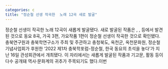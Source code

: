 ```yaml
---
categories: c
title: "정순철 선생 작곡한  노래 12곡 새로 발굴"
---
```

정순철 선생이 작곡한 노래 12곡이 새롭게 발굴됐다. 새로 발굴된 작품은 , ,  등에서 발견된 것으로 동요 8곡, 가곡 3편, 가요작품 1편이 정순철 선생이 작곡한 것으로 확인됐다. 충북연구원과 충북학연구소가 주최 및 주관하고 충청북도, 옥천군, 옥천문화원, 정순철기념사업회가 후원한 ‘2022 제1차 충북학포럼-정순철, 한국 동요의 초석을 놓다’가 지난 16일 관성회관에서 개최됐다. 이 자리에서는 새롭게 발굴된 작품과 기고문, 활동 등이 다수 공개돼 역사·문화계의 귀추가 주목되기도 했다.이번